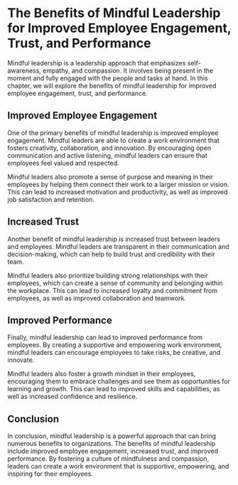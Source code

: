 # The Benefits of Mindful Leadership for Improved Employee Engagement, Trust, and Performance

Mindful leadership is a leadership approach that emphasizes self-awareness, empathy, and compassion. It involves being present in the moment and fully engaged with the people and tasks at hand. In this chapter, we will explore the benefits of mindful leadership for improved employee engagement, trust, and performance.

Improved Employee Engagement
----------------------------

One of the primary benefits of mindful leadership is improved employee engagement. Mindful leaders are able to create a work environment that fosters creativity, collaboration, and innovation. By encouraging open communication and active listening, mindful leaders can ensure that employees feel valued and respected.

Mindful leaders also promote a sense of purpose and meaning in their employees by helping them connect their work to a larger mission or vision. This can lead to increased motivation and productivity, as well as improved job satisfaction and retention.

Increased Trust
---------------

Another benefit of mindful leadership is increased trust between leaders and employees. Mindful leaders are transparent in their communication and decision-making, which can help to build trust and credibility with their team.

Mindful leaders also prioritize building strong relationships with their employees, which can create a sense of community and belonging within the workplace. This can lead to increased loyalty and commitment from employees, as well as improved collaboration and teamwork.

Improved Performance
--------------------

Finally, mindful leadership can lead to improved performance from employees. By creating a supportive and empowering work environment, mindful leaders can encourage employees to take risks, be creative, and innovate.

Mindful leaders also foster a growth mindset in their employees, encouraging them to embrace challenges and see them as opportunities for learning and growth. This can lead to improved skills and capabilities, as well as increased confidence and resilience.

Conclusion
----------

In conclusion, mindful leadership is a powerful approach that can bring numerous benefits to organizations. The benefits of mindful leadership include improved employee engagement, increased trust, and improved performance. By fostering a culture of mindfulness and compassion, leaders can create a work environment that is supportive, empowering, and inspiring for their employees.
